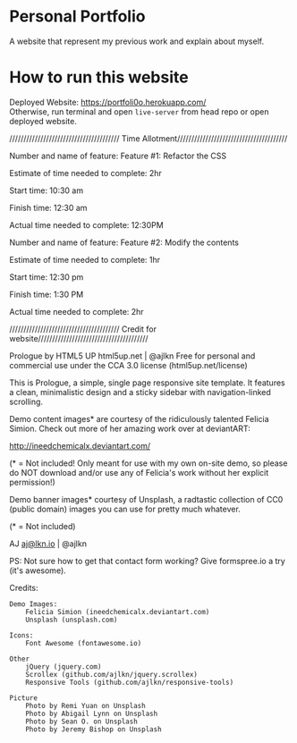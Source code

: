 # Personal Portfolio
A website that represent my previous work and explain about myself.

# How to run this website
Deployed Website: https://portfoli0o.herokuapp.com/  
Otherwise, run terminal and open `live-server` from head repo or open deployed website.

  
/////////////////////////////////////// Time Allotment///////////////////////////////////////  

Number and name of feature: Feature #1: Refactor the CSS

Estimate of time needed to complete: 2hr

Start time: 10:30 am

Finish time: 12:30 am

Actual time needed to complete: 12:30PM

Number and name of feature: Feature #2: Modify the contents

Estimate of time needed to complete: 1hr

Start time: 12:30 pm

Finish time: 1:30 PM

Actual time needed to complete: 2hr

/////////////////////////////////////// Credit for website///////////////////////////////////////  

Prologue by HTML5 UP
html5up.net | @ajlkn
Free for personal and commercial use under the CCA 3.0 license (html5up.net/license)


This is Prologue, a simple, single page responsive site template. It features a
clean, minimalistic design and a sticky sidebar with navigation-linked scrolling.

Demo content images* are courtesy of the ridiculously talented Felicia Simion. Check out
more of her amazing work over at deviantART:

http://ineedchemicalx.deviantart.com/

(* = Not included! Only meant for use with my own on-site demo, so please do NOT download
and/or use any of Felicia's work without her explicit permission!)

Demo banner images* courtesy of Unsplash, a radtastic collection of CC0 (public domain)
images you can use for pretty much whatever.

(* = Not included)

AJ
aj@lkn.io | @ajlkn

PS: Not sure how to get that contact form working? Give formspree.io a try (it's awesome).


Credits:

	Demo Images:
		Felicia Simion (ineedchemicalx.deviantart.com)
		Unsplash (unsplash.com)

	Icons:
		Font Awesome (fontawesome.io)

	Other
		jQuery (jquery.com)
		Scrollex (github.com/ajlkn/jquery.scrollex)
		Responsive Tools (github.com/ajlkn/responsive-tools)

	Picture
		Photo by Remi Yuan on Unsplash
		Photo by Abigail Lynn on Unsplash
		Photo by Sean O. on Unsplash
		Photo by Jeremy Bishop on Unsplash
